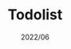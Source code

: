 ---
title: "Todolist"
description: "Simple todo list in React."
image: ""
link: "https://todo.koeni.dev"
tags: ["Web", "React"]
date: "2022/06"
category: "tools"
---
